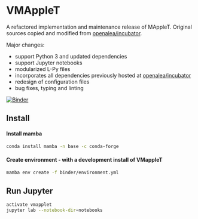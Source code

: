 # VMAppleT

A refactored implementation and maintenance release of MAppleT. Original sources copied and modified from [openalea/incubator](https://github.com/openalea-incubator/MAppleT).

Major changes:

- support Python 3 and updated dependencies
- support Jupyter notebooks
- modularized L-Py files
- incorporates all dependencies previously hosted at [openalea/incubator](https://github.com/openalea-incubator)
- redesign of configuration files
- bug fixes, typing and linting

[![Binder](https://mybinder.org/badge_logo.svg)](https://mybinder.org/v2/gh/jvail/vmapplet/master)

## Install

#### Install mamba

```sh
conda install mamba -n base -c conda-forge
```

#### Create environment - with a development install of VMappleT

```sh
mamba env create -f binder/environment.yml
```

## Run Jupyter

```sh
activate vmapplet
jupyter lab --notebook-dir=notebooks
```
